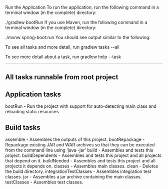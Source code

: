 Run the Application
To run the application, run the following command in a terminal window (in the complete) directory:

./gradlew bootRun
If you use Maven, run the following command in a terminal window (in the complete) directory:

./mvnw spring-boot:run
You should see output similar to the following:

To see all tasks and more detail, run gradlew tasks --all

To see more detail about a task, run gradlew help --task <task>


------------------------------------------------------------
All tasks runnable from root project
------------------------------------------------------------

Application tasks
-----------------
bootRun - Run the project with support for auto-detecting main class and reloading static resources

Build tasks
-----------
assemble - Assembles the outputs of this project.
bootRepackage - Repackage existing JAR and WAR archives so that they can be executed from the command line using 'java -jar'
build - Assembles and tests this project.
buildDependents - Assembles and tests this project and all projects that depend on it.
buildNeeded - Assembles and tests this project and all projects it depends on.
classes - Assembles main classes.
clean - Deletes the build directory.
integrationTestClasses - Assembles integration test classes.
jar - Assembles a jar archive containing the main classes.
testClasses - Assembles test classes.